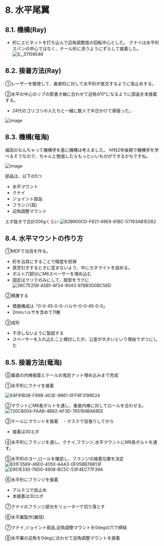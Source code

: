 # 8. 水平尾翼
## 8.1. 機構(Ray)
- 桁にエビネットを打ち込んで迎角調整版の回転中心とした。
クナイは水平桁スパンの中心ではなく、テール桁に添うようにずらして接着した。
![S__51159046](https://github.com/user-attachments/assets/89416e0f-0fef-4e87-ad91-9efd2d3e806e)

## 8.2. 接着方法(Ray)
①レーザーを駆使して、垂直桁に対して水平桁が直交するように仮止めする。

②水平の中心のリブの罫書き線に合わせて迎角が0°になるように部品を本接着する。
- 24代のゴリゴリの人たちと一緒に数人で半日かけて頑張った。

![image](https://github.com/user-attachments/assets/6eb90a1a-9b84-4bc8-85db-e0a74e282402)

## 8.3. 機構(竜海)
福田のなんちゃって機構学を基に機構は考えました。
Ｍ科2年後期で機構学を学べるそうなので、ちゃんと勉強したらもっといいものができるかもですね。

![image](https://github.com/user-attachments/assets/429e4dfc-e3d6-445e-b08b-fad9e2e31ee6)



部品は、以下の5つ
- 水平マウント
- クナイ
- ジョイント部品
 - フランジ(耳)
 - 迎角調整マウント

エポ抜きで合計200gくらい
![62B900CD-F821-49E6-81BC-57193AB1ED82](https://github.com/user-attachments/assets/5fcdb3e4-a3d1-4178-bb24-ba0ba7f141dc)

## 8.4. 水平マウントの作り方
①MDFで治具を作る。
- 桁を治具にすることで精度を担保
- 真空引きするときに歪まないよう、中にカネライトを詰める。
- ボルト穴部分にM6スペーサーを埋め込む
- 固定はクリテのみにして、脱型をラクに
![36C7E25B-A5B1-4F54-9043-97BB3D0BC56D](https://github.com/user-attachments/assets/a99bed40-e6f6-4c58-aa45-4f5b6450035f)

②積層する
- 積層構成は「0-0-45-0-0-バルサ-0-0-45-0-0」
- 2mmバルサを含めて11層

③成形
- 干渉しないように製図する
- スペーサーを入れ込むこと検討したが、公差が大きいという理由でボツにした

## 8.5. 接着方法(竜海)
⓪垂直の内棒接着とテールの鬼目ナット埋め込みまで完成

①水平桁にクナイを接着

![64F91B38-F99B-403E-9861-0FF9F3199E24](https://github.com/user-attachments/assets/b6c154f7-6b42-4bdb-b4ca-d007b63117d8)

②マウントにM6長ボルトを通し、垂直内棒に対してロールを合わせる。
![720C8004-FAAB-4B62-AF3D-765164BA68EE](https://github.com/user-attachments/assets/82bf683d-8cb7-40d8-b6d3-1ec226bc3c4d)

③テールにマウントを接着
　- マステで目張りしてから
  - 接着は30エポ
 
④水平桁にフランジを通し、クナイ,フランジ,水平マウントにM6長ボルトを通す。

⑤水平桁のヨー,ロールを確認し、フランジの接着位置を決定
![B31F3569-46E0-4050-AAA3-0F05BB76B13F](https://github.com/user-attachments/assets/132a1e9b-84fe-4bd1-a4ef-c234852298eb)
![E951E330-76D0-4908-BC5C-53F4EC77F39A](https://github.com/user-attachments/assets/96e7a6d0-d99c-4cb7-9910-419a756f9c70)

⑥水平桁にフランジを接着
 - アルテコで仮止め
 - 本接着は30エポ

⑦クナイのフランジ部分をリューターで切り落とす

⑥水平翼製作(翼班)

⑦クナイ,ジョイント部品,迎角調整マウントを0degの穴で締結

⑧水平翼の迎角を0degに合わせて迎角調整マウントを接着
